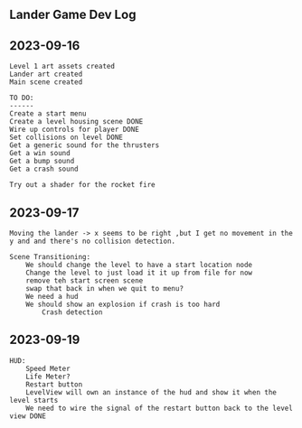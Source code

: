 Lander Game Dev Log
-------------------------------------

2023-09-16
----------

	Level 1 art assets created
	Lander art created
	Main scene created

	TO DO:
	------
	Create a start menu
	Create a level housing scene DONE
	Wire up controls for player DONE
	Set collisions on level DONE
	Get a generic sound for the thrusters
	Get a win sound
	Get a bump sound
	Get a crash sound

	Try out a shader for the rocket fire


2023-09-17
----------

	Moving the lander -> x seems to be right ,but I get no movement in the y and and there's no collision detection.

	Scene Transitioning:
		We should change the level to have a start location node
		Change the level to just load it it up from file for now
		remove teh start screen scene
		swap that back in when we quit to menu?
		We need a hud
		We should show an explosion if crash is too hard
			Crash detection


2023-09-19
-----------
	HUD:
		Speed Meter
		Life Meter?
		Restart button
		LevelView will own an instance of the hud and show it when the level starts
		We need to wire the signal of the restart button back to the level view DONE

